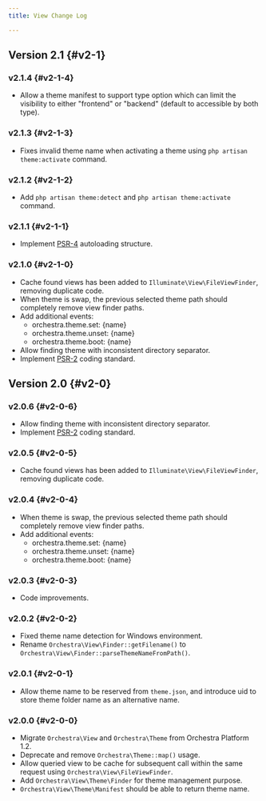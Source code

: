 ```yaml
---
title: View Change Log

---
```


## Version 2.1 {#v2-1}

### v2.1.4 {#v2-1-4}

* Allow a theme manifest to support type option which can limit the visibility to either "frontend" or "backend" (default to accessible by both type).

### v2.1.3 {#v2-1-3}

* Fixes invalid theme name when activating a theme using `php artisan theme:activate` command.

### v2.1.2 {#v2-1-2}

* Add `php artisan theme:detect` and `php artisan theme:activate` command.

### v2.1.1 {#v2-1-1}

* Implement [PSR-4](https://github.com/php-fig/fig-standards/blob/master/proposed/psr-4-autoloader/psr-4-autoloader.md) autoloading structure.

### v2.1.0 {#v2-1-0}

* Cache found views has been added to `Illuminate\View\FileViewFinder`, removing duplicate code.
* When theme is swap, the previous selected theme path should completely remove view finder paths.
* Add additional events:
  - orchestra.theme.set: {name}
  - orchestra.theme.unset: {name}
  - orchestra.theme.boot: {name}
* Allow finding theme with inconsistent directory separator.
* Implement [PSR-2](https://github.com/php-fig/fig-standards/blob/master/accepted/PSR-2-coding-style-guide.md) coding standard.

## Version 2.0 {#v2-0}

### v2.0.6 {#v2-0-6}

* Allow finding theme with inconsistent directory separator.
* Implement [PSR-2](https://github.com/php-fig/fig-standards/blob/master/accepted/PSR-2-coding-style-guide.md) coding standard.

### v2.0.5 {#v2-0-5}

* Cache found views has been added to `Illuminate\View\FileViewFinder`, removing duplicate code.

### v2.0.4 {#v2-0-4}

* When theme is swap, the previous selected theme path should completely remove view finder paths.
* Add additional events:
  - orchestra.theme.set: {name}
  - orchestra.theme.unset: {name}
  - orchestra.theme.boot: {name}

### v2.0.3 {#v2-0-3}

* Code improvements.

### v2.0.2 {#v2-0-2}

* Fixed theme name detection for Windows environment.
* Rename `Orchestra\View\Finder::getFilename()` to `Orchestra\View\Finder::parseThemeNameFromPath()`.

### v2.0.1 {#v2-0-1}

* Allow theme name to be reserved from `theme.json`, and introduce uid to store theme folder name as an alternative name.

### v2.0.0 {#v2-0-0}

* Migrate `Orchestra\View` and `Orchestra\Theme` from Orchestra Platform 1.2.
* Deprecate and remove `Orchestra\Theme::map()` usage.
* Allow queried view to be cache for subsequent call within the same request using `Orchestra\View\FileViewFinder`.
* Add `Orchestra\View\Theme\Finder` for theme management purpose.
* `Orchestra\View\Theme\Manifest` should be able to return theme name.
